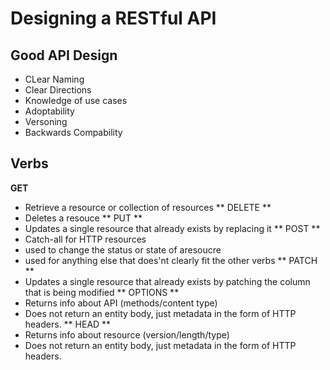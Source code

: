 # Designing a RESTful API

## Good API Design
  - CLear Naming
  - Clear Directions
  - Knowledge of use cases
  - Adoptability
  - Versoning
  - Backwards Compability

## Verbs
**GET**
  - Retrieve a resource or collection of resources
** DELETE **
  - Deletes a resouce
** PUT **
  - Updates a single resource that already exists by replacing it
** POST **
  - Catch-all for HTTP resources
  - used to change the status or state of  aresoucre
  - used for anything else that does'nt clearly fit the other verbs
** PATCH **
  - Updates a single resource that already exists by patching the column that is being modified
** OPTIONS **
  - Returns info about API (methods/content type)
  - Does not return an entity body, just metadata in the form of HTTP headers.
** HEAD **
  - Returns info about resource (version/length/type)
  - Does not return an entity body, just metadata in the form of HTTP headers.
